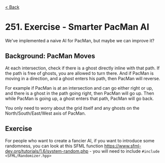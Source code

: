 [< Back](../README.md)

# 251. Exercise - Smarter PacMan AI

We've implemented a naive AI for PacMan, but maybe we can improve it?

## Background: PacMan Moves

At each intersection, check if there is a ghost directly inline with that path. If the
path is free of ghosts, you are allowed to turn there. And if PacMan is moving in a
direction, and a ghost enters his path, then PacMan will reverse.

For example if PacMan is at an intersection and can go either right or up, and there
is a ghost in the path going right, then PacMan will go up. Then while PacMan is going
up, a ghost enters that path, PacMan will go back.

You only need to worry about the grid itself and any ghosts on the
North/South/East/West axis of PacMan.

## Exercise

For people who want to create a fancier AI, if you want to introduce some randomness,
you can look at this SFML
function https://www.sfml-dev.org/tutorials/1.6/system-random.php - you will need to
include `#include <SFML/Randomizer.hpp>`
